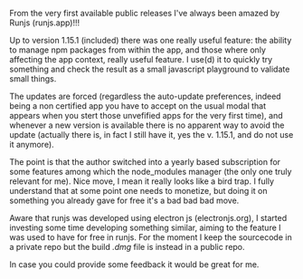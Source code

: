 From the very first available public releases I've always been amazed by Runjs (runjs.app)!!! 

Up to version 1.15.1 (included) there was one really useful feature: the ability to manage npm packages from within the app, and those where only affecting the app context, really useful feature.
I use(d) it to quickly try something and check the result as a small javascript playground to validate small things.

The updates are forced (regardless the auto-update preferences, indeed being a non certified app you have to accept on the usual modal that appears when you stert those unvefified apps for the very first time),
and whenever a new version is available there is no apparent way to avoid the update (actually there is, in fact I still have it, yes the v. 1.15.1, and do not use it anymore).

The point is that the author switched into a yearly based subscription for some features among which the node_modules manager (the only one truly relevant for me). Nice move, I mean it really looks like a bird trap.
I fully understand that at some point one needs to monetize, but doing it on something you already gave for free it's a bad bad bad move.

Aware that runjs was developed using electron js (electronjs.org), I started investing some time developing something similar, aiming to the feature I was used to have for free in runjs. For the moment I keep the sourcecode in a private repo but the build _.dmg_ file is 
instead in a public repo.

In case you could provide some feedback it would be great for me.